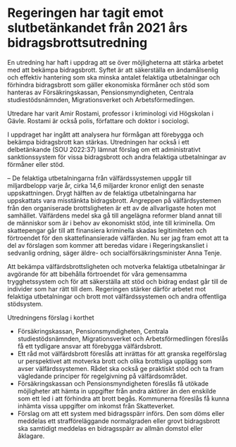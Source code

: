 # Regeringen har tagit emot slutbetänkandet från 2021 års bidragsbrottsutredning

En utredning har haft i uppdrag att se över möjligheterna att stärka arbetet med att bekämpa bidragsbrott. Syftet är att säkerställa en ändamålsenlig och effektiv hantering som ska minska antalet felaktiga utbetalningar och förhindra bidragsbrott som gäller ekonomiska förmåner och stöd som hanteras av Försäkringskassan, Pensionsmyndigheten, Centrala studiestödsnämnden, Migrationsverket och Arbetsförmedlingen.

Utredare har varit Amir Rostami, professor i kriminologi vid Högskolan i Gävle. Rostami är också polis, författare och doktor i sociologi.

I uppdraget har ingått att analysera hur förmågan att förebygga och bekämpa bidragsbrott kan stärkas. Utredningen har också i ett delbetänkande (SOU 2022:37) lämnat förslag om ett administrativt sanktionssystem för vissa bidragsbrott och andra felaktiga utbetalningar av förmåner eller stöd.

– De felaktiga utbetalningarna från välfärdssystemen uppgår till miljardbelopp varje år, cirka 14,6 miljarder kronor enligt den senaste uppskattningen. Drygt hälften av de felaktiga utbetalningarna har uppskattats vara misstänkta bidragsbrott. Angreppen på välfärdsystemen från den organiserade brottsligheten är ett av de allvarligaste hoten mot samhället. Välfärdens medel ska gå till angelägna reformer bland annat till de människor som är i behov av ekonomiskt stöd, inte till kriminella. Om skattepengar går till att finansiera kriminella skadas legitimiteten och förtroendet för den skattefinansierade välfärden. Nu ser jag fram emot att ta del av förslagen som kommer att beredas vidare i Regeringskansliet i sedvanlig ordning, säger äldre- och socialförsäkringsminister Anna Tenje.

Att bekämpa välfärdsbrottsligheten och motverka felaktiga utbetalningar är avgörande för att bibehålla förtroendet för våra gemensamma trygghetssystem och för att säkerställa att stöd och bidrag endast går till de individer som har rätt till dem. Regeringen stärker därför arbetet mot felaktiga utbetalningar och brott mot välfärdssystemen och andra offentliga stödsystem.

Utredningens förslag i korthet

* Försäkringskassan, Pensionsmyndigheten, Centrala studiestödsnämnden, Migrationsverket och Arbetsförmedlingen föreslås få ett tydligare ansvar att förebygga välfärdsbrott.
* Ett råd mot välfärdsbrott föreslås att inrättas för att granska regelförslag ur perspektivet att motverka brott och olika brottsliga upplägg som avser välfärdssystemen. Rådet ska också ge praktiskt stöd och ta fram vägledande principer för regelgivning på välfärdsområdet.
* Försäkringskassan och Pensionsmyndigheten föreslås få utökade möjligheter att hämta in uppgifter från andra aktörer än den enskilde som ett led i att förhindra att brott begås. Kommunerna föreslås få kunna inhämta vissa uppgifter om inkomst från Skatteverket.
* Förslag om att ett system med bidragsspärr införs. Den som döms eller meddelas ett strafföreläggande normalgraden eller grovt bidragsbrott ska samtidigt meddelas en bidragsspärr av allmän domstol eller åklagare.
